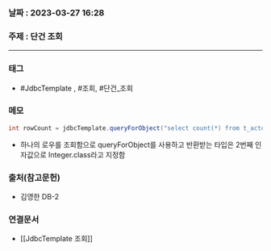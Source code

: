 ### 날짜 : 2023-03-27 16:28
### 주제 : 단건 조회
---
### 태그
* #JdbcTemplate , #조회, #단건_조회

### 메모
```java
int rowCount = jdbcTemplate.queryForObject("select count(*) from t_actor", Integer.class);
```
* 하나의 로우를 조회함으로 queryForObject를 사용하고 반환받는 타입은 2번째 인자값으로 Integer.class라고 지정함

### 출처(참고문헌)
-  김영한 DB-2

### 연결문서
- [[JdbcTemplate 조회]]